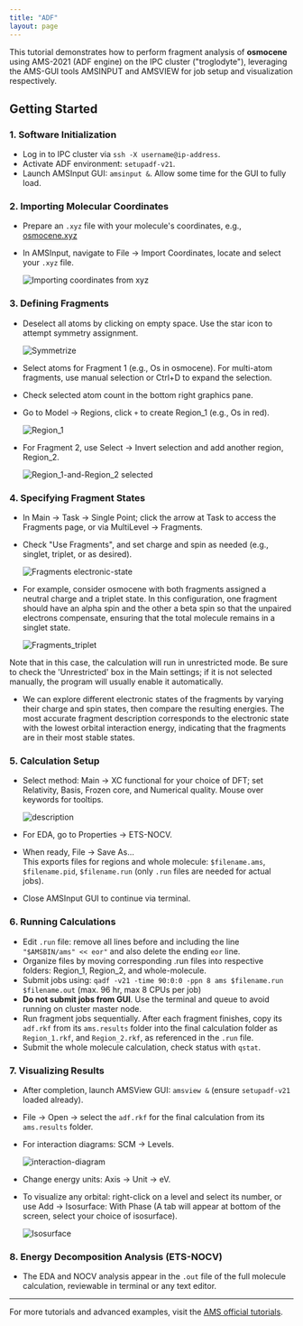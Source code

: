 ```yaml
---
title: "ADF"
layout: page
---
```

This tutorial demonstrates how to perform fragment analysis of **osmocene** using AMS-2021 (ADF engine) on the IPC cluster ("troglodyte"), leveraging the AMS-GUI tools AMSINPUT and AMSVIEW for job setup and visualization respectively.

## Getting Started
### 1. Software Initialization
- Log in to IPC cluster via `ssh -X username@ip-address`.
- Activate ADF environment: `setupadf-v21`.
- Launch AMSInput GUI: `amsinput &`. Allow some time for the GUI to fully load.

### 2. Importing Molecular Coordinates
- Prepare an `.xyz` file with your molecule's coordinates, e.g., [osmocene.xyz](ADF-files/osmocene.xyz)
- In AMSInput, navigate to File → Import Coordinates, locate and select your `.xyz` file.


  ![Importing coordinates from xyz](ADF-files/adf1.png)


### 3. Defining Fragments
- Deselect all atoms by clicking on empty space. Use the star icon to attempt symmetry assignment.


  ![Symmetrize](ADF-files/adf2.png)


- Select atoms for Fragment 1 (e.g., Os in osmocene). For multi-atom fragments, use manual selection or Ctrl+D to expand the selection.
- Check selected atom count in the bottom right graphics pane.
- Go to Model → Regions, click `+` to create Region_1 (e.g., Os in red).

  
  ![Region_1](ADF-files/adf3.png)  


- For Fragment 2, use Select → Invert selection and add another region, Region_2.


  ![Region_1-and-Region_2 selected](ADF-files/adf4.png)


### 4. Specifying Fragment States
- In Main → Task → Single Point; click the arrow at Task to access the Fragments page, or via MultiLevel → Fragments.
- Check "Use Fragments", and set charge and spin as needed (e.g., singlet, triplet, or as desired).


  ![Fragments electronic-state](ADF-files/adf5.png)  


- For example, consider osmocene with both fragments assigned a neutral charge and a triplet state. In this configuration, one fragment should have an alpha spin and the other a beta spin so that the unpaired electrons compensate, ensuring that the total molecule remains in a singlet state.


  ![Fragments_triplet](ADF-files/adf6.png)


Note that in this case, the calculation will run in unrestricted mode. Be sure to check the 'Unrestricted' box in the Main settings; if it is not selected manually, the program will usually enable it automatically.
- We can explore different electronic states of the fragments by varying their charge and spin states, then compare the resulting energies. The most accurate fragment description corresponds to the electronic state with the lowest orbital interaction energy, indicating that the fragments are in their most stable states.

### 5. Calculation Setup
- Select method: Main → XC functional for your choice of DFT; set Relativity, Basis, Frozen core, and Numerical quality. Mouse over keywords for tooltips.


  ![description](ADF-files/adf7.png)


- For EDA, go to Properties → ETS-NOCV.
- When ready, File → Save As...  
  This exports files for regions and whole molecule: `$filename.ams`, `$filename.pid`, `$filename.run` (only `.run` files are needed for actual jobs).
- Close AMSInput GUI to continue via terminal.

### 6. Running Calculations

- Edit `.run` file: remove all lines before and including the line `"$AMSBIN/ams" << eor"` and also delete the ending `eor` line.
- Organize files by moving corresponding .run files into respective folders: Region_1, Region_2, and whole-molecule.
- Submit jobs using: `qadf -v21 -time 90:0:0 -ppn 8 ams $filename.run $filename.out`
(max. 96 hr, max 8 CPUs per job)
- **Do not submit jobs from GUI**. Use the terminal and queue to avoid running on cluster master node.
- Run fragment jobs sequentially. After each fragment finishes, copy its `adf.rkf` from its `ams.results` folder into the final calculation folder as `Region_1.rkf`, and `Region_2.rkf`, as referenced in the `.run` file.
- Submit the whole molecule calculation, check status with `qstat`.

### 7. Visualizing Results
- After completion, launch AMSView GUI: `amsview &` (ensure `setupadf-v21` loaded already).
- File → Open → select the `adf.rkf` for the final calculation from its `ams.results` folder.
- For interaction diagrams: SCM → Levels.


  ![interaction-diagram](ADF-files/adf8.png)


- Change energy units: Axis → Unit → eV.
- To visualize any orbital: right-click on a level and select its number, or use Add → Isosurface: With Phase (A tab will appear at bottom of the screen, select your choice of isosurface).


  ![Isosurface](ADF-files/adf9.png)


### 8. Energy Decomposition Analysis (ETS-NOCV)

- The EDA and NOCV analysis appear in the `.out` file of the full molecule calculation, reviewable in terminal or any text editor.

---

For more tutorials and advanced examples, visit the [AMS official tutorials](https://www.scm.com/doc/Tutorials/IndexByEngine.html#adf).

